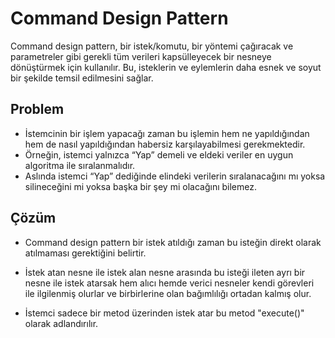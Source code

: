 # Command Design Pattern

Command design pattern, bir istek/komutu, bir yöntemi çağıracak ve parametreler gibi gerekli tüm verileri kapsülleyecek bir nesneye dönüştürmek için kullanılır.
Bu, isteklerin ve eylemlerin daha esnek ve soyut bir şekilde temsil edilmesini sağlar.

## Problem

- İstemcinin bir işlem yapacağı zaman bu işlemin hem ne yapıldığından hem de nasıl yapıldığından habersiz karşılayabilmesi gerekmektedir.
- Örneğin, istemci yalnızca “Yap” demeli ve eldeki veriler en uygun algoritma ile sıralanmalıdır.
- Aslında istemci “Yap” dediğinde elindeki verilerin sıralanacağını mı yoksa silineceğini mi yoksa başka bir şey mi olacağını bilemez.

## Çözüm

- Command design pattern bir istek atıldığı zaman bu isteğin direkt olarak atılmaması gerektiğini belirtir.

- İstek atan nesne ile istek alan nesne arasında bu isteği ileten ayrı bir nesne ile istek atarsak hem alıcı hemde verici nesneler kendi görevleri ile ilgilenmiş olurlar
ve birbirlerine olan bağımlılığı ortadan kalmış olur.

- İstemci sadece bir metod üzerinden istek atar bu metod "execute()" olarak adlandırılır.
